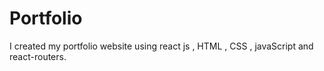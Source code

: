 # Portfolio
I created  my portfolio website using react js , HTML , CSS , javaScript  and react-routers.
